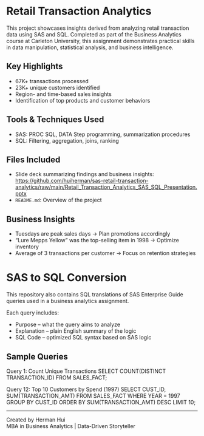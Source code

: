 # Retail Transaction Analytics

This project showcases insights derived from analyzing retail transaction data using SAS and SQL. Completed as part of the Business Analytics course at Carleton University, this assignment demonstrates practical skills in data manipulation, statistical analysis, and business intelligence.

## Key Highlights
- 67K+ transactions processed
- 23K+ unique customers identified
- Region- and time-based sales insights
- Identification of top products and customer behaviors

## Tools & Techniques Used
- SAS: PROC SQL, DATA Step programming, summarization procedures
- SQL: Filtering, aggregation, joins, ranking

## Files Included
- Slide deck summarizing findings and business insights: https://github.com/huiherman/sas-retail-transaction-analytics/raw/main/Retail_Transaction_Analytics_SAS_SQL_Presentation.pptx
- `README.md`: Overview of the project

## Business Insights
- Tuesdays are peak sales days → Plan promotions accordingly
- “Lure Mepps Yellow” was the top-selling item in 1998 → Optimize inventory
- Average of 3 transactions per customer → Focus on retention strategies

# SAS to SQL Conversion

This repository also contains SQL translations of SAS Enterprise Guide queries used in a business analytics assignment.

Each query includes:
- Purpose – what the query aims to analyze
- Explanation – plain English summary of the logic
- SQL Code – optimized SQL syntax based on SAS logic

## Sample Queries

Query 1: Count Unique Transactions
SELECT COUNT(DISTINCT TRANSACTION_ID) FROM SALES_FACT;

Query 12: Top 10 Customers by Spend (1997)
SELECT CUST_ID, SUM(TRANSACTION_AMT)
FROM SALES_FACT
WHERE YEAR = 1997
GROUP BY CUST_ID
ORDER BY SUM(TRANSACTION_AMT) DESC
LIMIT 10;


---

Created by Herman Hui  
MBA in Business Analytics | Data-Driven Storyteller
